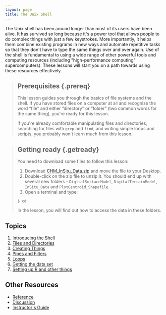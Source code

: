 ```yaml
---
layout: page
title: The Unix Shell
---
```

The Unix shell has been around longer than most of its users have been alive.
It has survived so long because it's a power tool
that allows people to do complex things with just a few keystrokes.
More importantly,
it helps them combine existing programs in new ways
and automate repetitive tasks
so that they don't have to type the same things over and over again.
Use of the shell is fundamental to using a wide range of other powerful tools
and computing resources (including "high-performance computing" supercomputers).
These lessons will start you on a path towards using these resources effectively.

> ## Prerequisites {.prereq}
>
> This lesson guides you through the basics of file systems and the
> shell.  If you have stored files on a computer at all and recognize
> the word “file” and either “directory” or “folder” (two common words
> for the same thing), you're ready for this lesson.
>
> If you're already comfortable manipulating files and directories,
> searching for files with `grep` and `find`, and writing simple loops
> and scripts, you probably won't learn much from this lesson.

> ## Getting ready {.getready}
>
> You need to download some files to follow this lesson:
>
> 1. Download [CHM_InSitu_Data.zip](http://www.neonhighered.org/Data/LidarActivity/CHM_InSitu_Data.zip) and move the file to your Desktop.
> 2. Double-click on the zip file to unzip it. You should end up with several new folders - `DigitalSurfaceModel`, `DigitalTerrainModel`, `InSitu_Data` and `PlotCentroid_Shapefile`.
> 3. Open a terminal and type:
>
> ~~~ {.input}
> $ cd
> ~~~
>
> In the lesson, you will find out how to access the data in these folders.  


## Topics
<!--(FIXME: Add setup stuff here)-->
1.  [Introducing the Shell](00-intro.html)
2.  [Files and Directories](01-filedir.html)
3.  [Creating Things](02-create.html)
4.  [Pipes and Filters](03-pipefilter.html)
5.  [Loops](04-loop.html)
6.  [Getting the data set](05-dataset.html)
6.  [Setting up R and other things](06-setup.html)

<!--(We're dropping these because of time constraints
6.  [Shell Scripts](05-script.html)
7.  [Finding Things](06-find.html)
)-->

## Other Resources

*   [Reference](reference.html)
*   [Discussion](discussion.html)
*   [Instructor's Guide](instructors.html)
